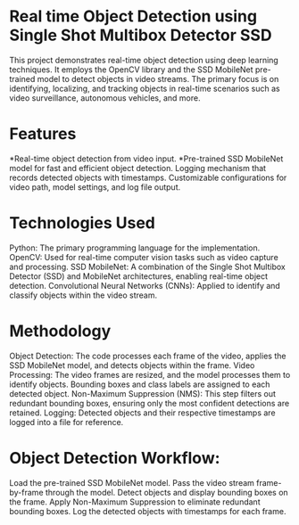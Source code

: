 # Real time Object Detection using Single Shot Multibox Detector SSD 

This project demonstrates real-time object detection using deep learning techniques. It employs the OpenCV library and the SSD MobileNet pre-trained model to detect objects in video streams. The primary focus is on identifying, localizing, and tracking objects in real-time scenarios such as video surveillance, autonomous vehicles, and more.
# Features 

*Real-time object detection from video input.
*Pre-trained SSD MobileNet model for fast and efficient object detection.
Logging mechanism that records detected objects with timestamps.
Customizable configurations for video path, model settings, and log file output.
# Technologies Used 

Python: The primary programming language for the implementation.
OpenCV: Used for real-time computer vision tasks such as video capture and processing.
SSD MobileNet: A combination of the Single Shot Multibox Detector (SSD) and MobileNet architectures, enabling real-time object detection.
Convolutional Neural Networks (CNNs): Applied to identify and classify objects within the video stream.
# Methodology

Object Detection: The code processes each frame of the video, applies the SSD MobileNet model, and detects objects within the frame.
Video Processing: The video frames are resized, and the model processes them to identify objects. Bounding boxes and class labels are assigned to each detected object.
Non-Maximum Suppression (NMS): This step filters out redundant bounding boxes, ensuring only the most confident detections are retained.
Logging: Detected objects and their respective timestamps are logged into a file for reference.
# Object Detection Workflow:
Load the pre-trained SSD MobileNet model.
Pass the video stream frame-by-frame through the model.
Detect objects and display bounding boxes on the frame.
Apply Non-Maximum Suppression to eliminate redundant bounding boxes.
Log the detected objects with timestamps for each frame.
